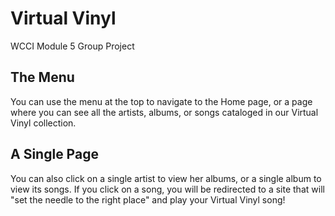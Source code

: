 # Virtual Vinyl
WCCI Module 5 Group Project

## The Menu
You can use the menu at the top to navigate to the Home page, or a page where you can see all the artists, albums, or songs cataloged in our Virtual Vinyl collection.

## A Single Page
You can also click on a single artist to view her albums, or a single album to view its songs. If you click on a song, you will be redirected to a site that will "set the needle to the right place" and play your Virtual Vinyl song!